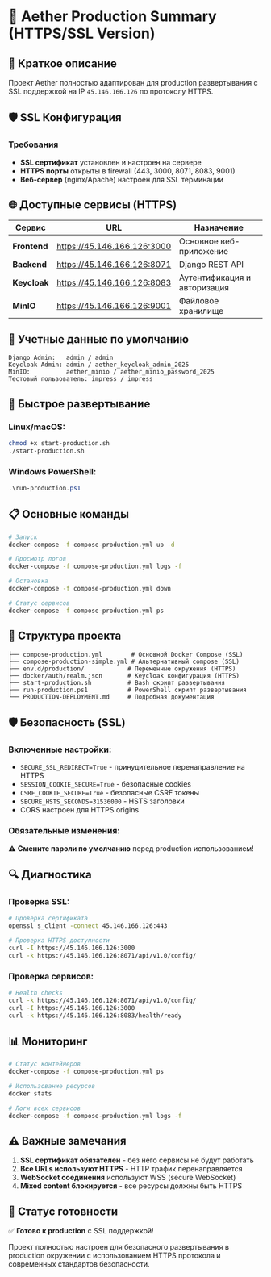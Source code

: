 # 🚀 Aether Production Summary (HTTPS/SSL Version)

## 📝 Краткое описание

Проект Aether полностью адаптирован для production развертывания с SSL поддержкой на IP `45.146.166.126` по протоколу HTTPS.

## 🛡️ SSL Конфигурация

### Требования
- **SSL сертификат** установлен и настроен на сервере
- **HTTPS порты** открыты в firewall (443, 3000, 8071, 8083, 9001)
- **Веб-сервер** (nginx/Apache) настроен для SSL терминации

## 🌐 Доступные сервисы (HTTPS)

| Сервис | URL | Назначение |
|--------|-----|------------|
| **Frontend** | https://45.146.166.126:3000 | Основное веб-приложение |
| **Backend** | https://45.146.166.126:8071 | Django REST API |
| **Keycloak** | https://45.146.166.126:8083 | Аутентификация и авторизация |
| **MinIO** | https://45.146.166.126:9001 | Файловое хранилище |

## 🔑 Учетные данные по умолчанию

```
Django Admin:   admin / admin
Keycloak Admin: admin / aether_keycloak_admin_2025  
MinIO:          aether_minio / aether_minio_password_2025
Тестовый пользователь: impress / impress
```

## 🚀 Быстрое развертывание

### Linux/macOS:
```bash
chmod +x start-production.sh
./start-production.sh
```

### Windows PowerShell:
```powershell
.\run-production.ps1
```

## 📋 Основные команды

```bash
# Запуск
docker-compose -f compose-production.yml up -d

# Просмотр логов
docker-compose -f compose-production.yml logs -f

# Остановка
docker-compose -f compose-production.yml down

# Статус сервисов
docker-compose -f compose-production.yml ps
```

## 🔧 Структура проекта

```
├── compose-production.yml        # Основной Docker Compose (SSL)
├── compose-production-simple.yml # Альтернативный compose (SSL)
├── env.d/production/            # Переменные окружения (HTTPS)
├── docker/auth/realm.json       # Keycloak конфигурация (HTTPS)
├── start-production.sh          # Bash скрипт развертывания
├── run-production.ps1           # PowerShell скрипт развертывания
└── PRODUCTION-DEPLOYMENT.md     # Подробная документация
```

## 🛡️ Безопасность (SSL)

### Включенные настройки:
- `SECURE_SSL_REDIRECT=True` - принудительное перенаправление на HTTPS
- `SESSION_COOKIE_SECURE=True` - безопасные cookies
- `CSRF_COOKIE_SECURE=True` - безопасные CSRF токены
- `SECURE_HSTS_SECONDS=31536000` - HSTS заголовки
- CORS настроен для HTTPS origins

### Обязательные изменения:
⚠️ **Смените пароли по умолчанию** перед production использованием!

## 🔍 Диагностика

### Проверка SSL:
```bash
# Проверка сертификата
openssl s_client -connect 45.146.166.126:443

# Проверка HTTPS доступности
curl -I https://45.146.166.126:3000
curl -k https://45.146.166.126:8071/api/v1.0/config/
```

### Проверка сервисов:
```bash
# Health checks
curl -k https://45.146.166.126:8071/api/v1.0/config/
curl -I https://45.146.166.126:3000
curl -k https://45.146.166.126:8083/health/ready
```

## 📊 Мониторинг

```bash
# Статус контейнеров
docker-compose -f compose-production.yml ps

# Использование ресурсов
docker stats

# Логи всех сервисов
docker-compose -f compose-production.yml logs -f
```

## ⚠️ Важные замечания

1. **SSL сертификат обязателен** - без него сервисы не будут работать
2. **Все URLs используют HTTPS** - HTTP трафик перенаправляется
3. **WebSocket соединения** используют WSS (secure WebSocket)
4. **Mixed content блокируется** - все ресурсы должны быть HTTPS

## 🎉 Статус готовности

✅ **Готово к production** с SSL поддержкой!

Проект полностью настроен для безопасного развертывания в production окружении с использованием HTTPS протокола и современных стандартов безопасности. 
